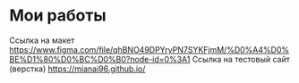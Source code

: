 # Мои работы 
Ссылка на макет https://www.figma.com/file/qhBNO49DPYryPN7SYKFjmM/%D0%A4%D0%BE%D1%80%D0%BC%D0%B0?node-id=0%3A1
Ссылка на тестовый сайт (верстка) https://mianai96.github.io/